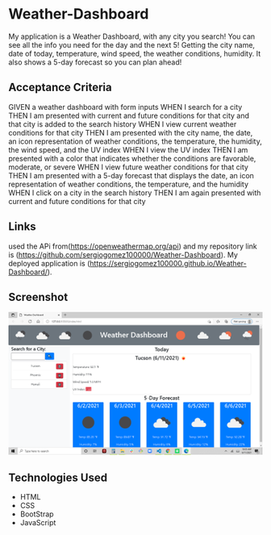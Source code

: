 # Weather-Dashboard
My application is a Weather Dashboard, with any city you search! You can see all the info you need for the day and the next 5! Getting the city name, date of today, temperature, wind speed, the weather conditions, humidity. It also shows a 5-day forecast so you can plan ahead!

## Acceptance Criteria
GIVEN a weather dashboard with form inputs
WHEN I search for a city
THEN I am presented with current and future conditions for that city and that city is added to the search history
WHEN I view current weather conditions for that city
THEN I am presented with the city name, the date, an icon representation of weather conditions, the temperature, the humidity, the wind speed, and the UV index
WHEN I view the UV index
THEN I am presented with a color that indicates whether the conditions are favorable, moderate, or severe
WHEN I view future weather conditions for that city
THEN I am presented with a 5-day forecast that displays the date, an icon representation of weather conditions, the temperature, and the humidity
WHEN I click on a city in the search history
THEN I am again presented with current and future conditions for that city
## Links
used the APi from(https://openweathermap.org/api) and my repository link is (https://github.com/sergiogomez100000/Weather-Dashboard). My deployed application is (https://sergiogomez100000.github.io/Weather-Dashboard/).

## Screenshot
<img src="assets\images\Weather-Dashboard.png">

## Technologies Used
* HTML
* CSS
* BootStrap
* JavaScript

